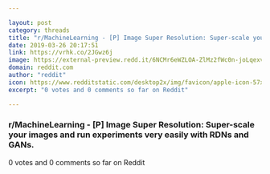 ```yaml
---

layout: post
category: threads
title: "r/MachineLearning - [P] Image Super Resolution: Super-scale your images and run experiments very easily with RDNs and GANs."
date: 2019-03-26 20:17:51
link: https://vrhk.co/2JGwz6j
image: https://external-preview.redd.it/6NCMr6eWZLOA-ZlMz2fWc0n-joLqexvJQ2yJvDAPvfo.jpg?auto=webp&s=b6fc43f765aecc32d537943287fc7fe647d81853
domain: reddit.com
author: "reddit"
icon: https://www.redditstatic.com/desktop2x/img/favicon/apple-icon-57x57.png
excerpt: "0 votes and 0 comments so far on Reddit"

---
```


### r/MachineLearning - [P] Image Super Resolution: Super-scale your images and run experiments very easily with RDNs and GANs.

0 votes and 0 comments so far on Reddit